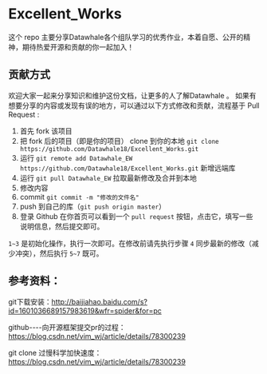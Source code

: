 

# Excellent_Works

这个 repo 主要分享Datawhale各个组队学习的优秀作业，本着自愿、公开的精神，期待热爱开源和贡献的你一起加入！



## 贡献方式

欢迎大家一起来分享知识和维护这份文档，让更多的人了解Datawhale 。
如果有想要分享的内容或发现有误的地方，可以通过以下方式修改和贡献，流程基于 Pull Request :

1. 首先 fork 该项目
2. 把 fork 后的项目（即是你的项目） clone 到你的本地 `git clone https://github.com/Datawhale18/Excellent_Works.git`
3. 运行 `git remote add Datawhale_EW https://github.com/Datawhale18/Excellent_Works.git` 新增远端库
4. 运行 `git pull Datawhale_EW` 拉取最新修改及合并到本地
5. 修改内容
6. commit `git commit -m "修改的文件名"` 
7. push 到自己的库（`git push origin master`）
8. 登录 Github 在你首页可以看到一个 `pull request` 按钮，点击它，填写一些说明信息，然后提交即可。

`1~3` 是初始化操作，执行一次即可。在修改前请先执行步骤 `4` 同步最新的修改（减少冲突），然后执行 `5~7` 既可。

## 参考资料：

git下载安装：http://baijiahao.baidu.com/s?id=1601036689157983619&wfr=spider&for=pc

github----向开源框架提交pr的过程：https://blog.csdn.net/vim_wj/article/details/78300239

git clone 过慢科学加快速度：https://blog.csdn.net/vim_wj/article/details/78300239
